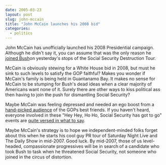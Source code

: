 ```yaml
---
date: 2005-03-23
layout: post
slug: john-mccain
title: "John McCain launches his 2008 bid"
categories:
  - politics
---
```


John McCain has unofficially launched his 2008 Presidential campaign. Although he didn't say it, you can assume that was the only reason he [joined Bush](http://news.yahoo.com/news?tmpl=story&u=/ap/20050322/ap_on_go_pr_wh/bush)on yesterday's stops of the Social Security Destruction Tour.

McCain is obviously stewing for a White House bid in 2008, but must he sink to such levels to satisfy the GOP faithful? Makes you wonder if McCain's family is being held in Guantanamo Bay. It makes no sense for McCain to be stumping for Bush's dead ideas when a clear majority of Americans want none of it. Surely there are other ways to kiss political ass then having to join the push for dismantling Social Security?

Maybe McCain was feeling depressed and needed an ego boost from a [hand-picked audience](http://www.washingtonpost.com/wp-dyn/articles/A56812-2005Mar22.html) of the GOPs best friends. If you haven't heard, everyone involved in these "Hey Hey, Ho Ho, Social Security has got to go" events are [quite versed in what to say](http://www.washingtonpost.com/wp-dyn/articles/A56812-2005Mar22.html).

Maybe McCain's strategy is to hope we independent-minded folks forget about this when he starts his cool guy PR tour of Saturday Night Live and The Daily Show in mid-2007. Good luck. By mid-2007, those of us level-headed, compassionate progressives will be in search of a candidate who took Bush to task when he threatened Social Security, not someone who joined in the circus of distortion.
